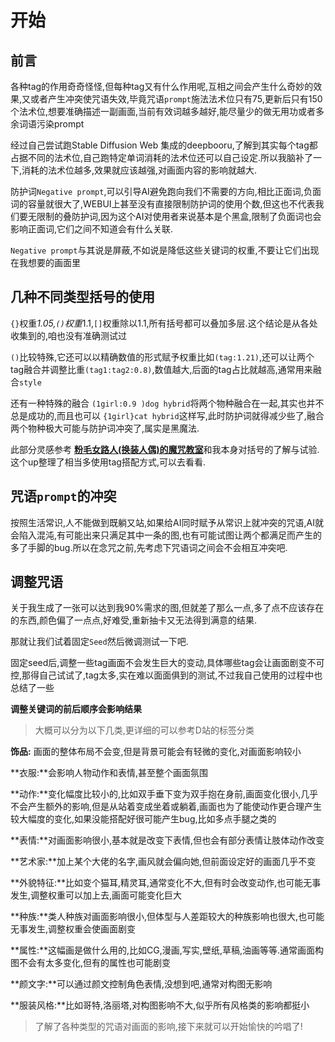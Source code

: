 # 开始

## 前言

各种tag的作用奇奇怪怪,但每种tag又有什么作用呢,互相之间会产生什么奇妙的效果,又或者产生冲突使咒语失效,毕竟咒语`prompt`施法法术位只有75,更新后只有150个法术位,想要准确描述一副画面,当前有效词越多越好,能尽量少的做无用功或者多余词语污染prompt

经过自己尝试跑Stable Diffusion Web 集成的deepbooru,了解到其实每个tag都占据不同的法术位,自己跑特定单词消耗的法术位还可以自己设定.所以我脑补了一下,消耗的法术位越多,效果就应该越强,对画面内容的影响就越大.

防护词`Negative prompt`,可以引导AI避免跑向我们不需要的方向,相比正面词,负面词的容量就很大了,WEBUI上甚至没有直接限制防护词的使用个数,但这也不代表我们要无限制的叠防护词,因为这个AI对使用者来说基本是个黑盒,限制了负面词也会影响正面词,它们之间不知道会有什么关联.

`Negative prompt`与其说是屏蔽,不如说是降低这些关键词的权重,不要让它们出现在我想要的画面里

## 几种不同类型括号的使用

`{}`权重*1.05,`()`权重*1.1,`[]`权重除以1.1,所有括号都可以叠加多层.这个结论是从各处收集到的,咱也没有准确测试过

`()`比较特殊,它还可以以精确数值的形式赋予权重比如`(tag:1.21)`,还可以让两个tag融合并调整比重`(tag1:tag2:0.8)`,数值越大,后面的tag占比就越高,通常用来融合`style`

还有一种特殊的融合 `(1girl:0.9 )dog hybrid`将两个物种融合在一起,其实也并不总是成功的,而且也可以 `{1girl}cat hybrid`这样写,此时防护词就得减少些了,融合两个物种极大可能与防护词冲突了,属实是黑魔法.

此部分灵感参考 [**粉毛女路人(换装人偶)的魔咒教室**](https://www.yuque.com/longyuye/lmgcwy/goa36x)和我本身对括号的了解与试验.这个up整理了相当多使用tag搭配方式,可以去看看.

## 咒语`prompt`的冲突

按照生活常识,人不能做到既躺又站,如果给AI同时赋予从常识上就冲突的咒语,AI就会陷入混沌,有可能出来只满足其中一条的图,也有可能试图让两个都满足而产生的多了手脚的bug.所以在念咒之前,先考虑下咒语词之间会不会相互冲突吧.

## 调整咒语

关于我生成了一张可以达到我90%需求的图,但就差了那么一点,多了点不应该存在的东西,颜色偏了一点点,好难受,重新抽卡又无法得到满意的结果.

那就让我们试着固定`Seed`然后微调测试一下吧.

固定seed后,调整一些tag画面不会发生巨大的变动,具体哪些tag会让画面剧变不可控,那得自己试试了,tag太多,实在难以面面俱到的测试,不过我自己使用的过程中也总结了一些

**调整关键词的前后顺序会影响结果**

>  大概可以分为以下几类,更详细的可以参考D站的标签分类

**饰品:** 画面的整体布局不会变,但是背景可能会有轻微的变化,对画面影响较小

**衣服:**会影响人物动作和表情,甚至整个画面氛围

**动作:**变化幅度比较小的,比如双手垂下变为双手抱在身前,画面变化很小,几乎不会产生额外的影响,但是从站着变成坐着或躺着,画面也为了能使动作更合理产生较大幅度的变化,如果没能搭配好很可能产生bug,比如多点手腿之类的

**表情:**对画面影响很小,基本就是改变下表情,但也会有部分表情让肢体动作改变

**艺术家:**加上某个大佬的名字,画风就会偏向她,但前面设定好的画面几乎不变

**外貌特征:**比如变个猫耳,精灵耳,通常变化不大,但有时会改变动作,也可能无事发生,调整权重可以加上去,画面可能变化巨大

**种族:**类人种族对画面影响很小,但体型与人差距较大的种族影响也很大,也可能无事发生,调整权重会使画面剧变

**属性:**这幅画是做什么用的,比如CG,漫画,写实,壁纸,草稿,油画等等.通常画面构图不会有太多变化,但有的属性也可能剧变

**颜文字:**可以通过颜文控制角色表情,没想到吧,通常对构图无影响

**服装风格:**比如哥特,洛丽塔,对构图影响不大,似乎所有风格类的影响都挺小

> 了解了各种类型的咒语对画面的影响,接下来就可以开始愉快的吟唱了!